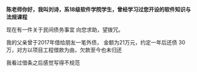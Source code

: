 **陈老师你好，我叫刘诗，系18级软件学院学生，曾经学习过您开设的软件知识与法规课程**

现在有一件关于民间债务事宜 向您求助，望拨冗。

我的父亲曾于2017年借给朋友一笔外债， 金额为21万元，约定一年后还债 30万，对方以项目工程借款为由，欠款至今也未归还

我看过借条之后感觉写得不规范